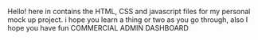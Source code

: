 
Hello! here in contains the HTML, CSS and javascript files for my personal mock up project. i hope you learn a thing or two as you go through, also I hope you have fun
COMMERCIAL ADMIN DASHBOARD
